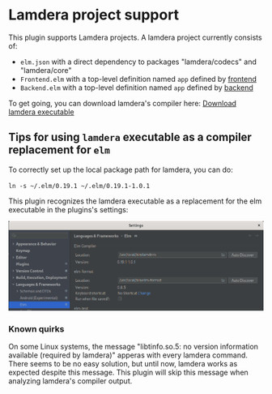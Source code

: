 # Lamdera project support
This plugin supports Lamdera projects.
A lamdera project currently consists of:
- `elm.json` with a direct dependency to packages "lamdera/codecs" and "lamdera/core"
- `Frontend.elm` with a top-level definition named `app` defined by [frontend](https://dashboard.lamdera.app/docs/api) 
- `Backend.elm` with a top-level definition named `app` defined by [backend](https://dashboard.lamdera.app/docs/api)

To get going, you can download lamdera's compiler here:
[Download lamdera executable](https://dashboard.lamdera.app/docs/download)

## Tips for using `lamdera` executable as a compiler replacement for `elm`
To correctly set up the local package path for lamdera, you can do:

`ln -s ~/.elm/0.19.1 ~/.elm/0.19.1-1.0.1`

This plugin recognizes the lamdera executable as a replacement for the elm executable in the plugins's settings:

![](../assets/plugin-settings-lamda.png)

### Known quirks

On some Linux systems, the message "libtinfo.so.5: no version information available (required by lamdera)" apperas with every lamdera command.
There seems to be no easy solution, but until now, lamdera works as expected despite this message. This plugin will skip this message when analyzing lamdera's compiler output.
